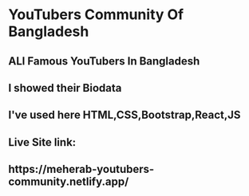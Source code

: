 <h1>YouTubers Community Of Bangladesh</h1>

<h2>ALl Famous YouTubers In Bangladesh</h2>
<h2>I showed their Biodata</h2>
<h2>I've used here HTML,CSS,Bootstrap,React,JS</h2>
<h2>Live Site link:</h2>
<h2>https://meherab-youtubers-community.netlify.app/</h2>
